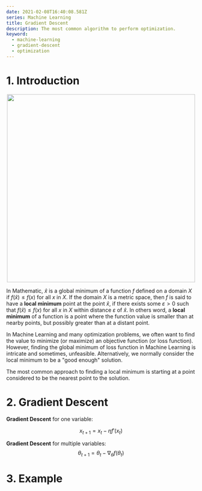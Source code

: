 ```yaml
---
date: 2021-02-08T16:40:08.581Z
series: Machine Learning
title: Gradient Descent
description: The most common algorithm to perform optimization.
keyword:
  - machine-learning
  - gradient-descent
  - optimization
---
```

# 1. Introduction

<img src="http://mathonline.wdfiles.com/local--files/local-maxima-and-minima-and-absolute-maxima-and-minima/Screen%20Shot%202014-08-31%20at%202.33.00%20PM.png" style="display: block;
  margin-left: auto;
  margin-right: auto;
  width: 500px;"></img>

In Mathematic, $\hat{x}$ is a global minimum of a function $f$ defined on a domain $X$ if $f(\hat{x}) \leq f(x)$ for all $x$ in $X$. If the domain $X$ is a metric space, then $f$ is said to have a **local minimum** point at the point $\hat{x}$, if there exists some $ε > 0$ such that $f(\hat{x}) \leq f(x)$ for all $x$ in $X$ within distance $ε$ of $\hat{x}$. In others word, a **local minimum** of a function is a point where the function value is smaller than at nearby points, but possibly greater than at a distant point.

In Machine Learning and many optimization problems, we often want to find the value to minimize (or maximize) an objective function (or loss function). However, finding the global minimum of loss function in Machine Learning is intricate and sometimes, unfeasible. Alternatively, we normally consider the local minimum to be a "good enough" solution.

The most common approach to finding a local minimum is starting at a point considered to be the nearest point to the solution.

# 2. Gradient Descent

**Gradient Descent** for one variable:

$$
x_{t+1} = x_t - \eta f'(x_t)
$$

**Gradient Descent** for multiple variables:
$$
\theta_{t+1} = \theta_t - \nabla_{\theta}f(\theta_t)
$$

# 3. Example